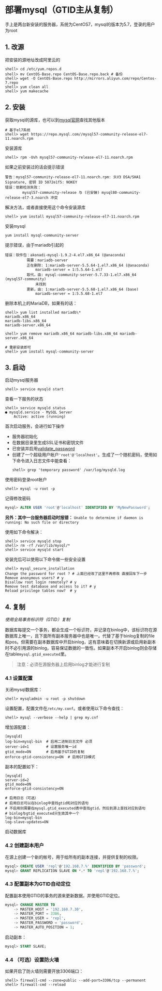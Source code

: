 # 部署mysql（GTID主从复制）


手上是两台新安装的服务器，系统为CentOS7，mysql的版本为5.7，登录的用户为root

## 1. 改源
把安装的源地址改成阿里云的
```shell
shell> cd /etc/yum.repos.d
shell> mv CentOS-Base.repo CentOS-Base.repo.back # 备份
shell> wget -O CentOS-Base.repo http://mirrors.aliyun.com/repo/Centos-7.repo
shell> yum clean all
shell> yum makecache
```

## 2. 安装

获取mysql的源库，也可以到[mysql官网](https://dev.mysql.com/downloads/repo/yum/)查找其他版本
```shell
# 基于el7系统
shell> wget https://repo.mysql.com//mysql57-community-release-el7-11.noarch.rpm
```

安装源库
```shell
shell> rpm -Uvh mysql57-community-release-el7-11.noarch.rpm
```
如果之前安装过的话会提示错误
```shell
警告：mysql57-community-release-el7-11.noarch.rpm: 头V3 DSA/SHA1 Signature, 密钥 ID 5072e1f5: NOKEY
错误：依赖检测失败：
        mysql57-community-release 与 (已安裝) mysql80-community-release-el7-3.noarch 冲突
```
解决方法，或者直接使用这个命令安装源库
```shell
shell> yum install mysql57-community-release-el7-11.noarch.rpm
```

安装mysql
```shell
yum install mysql-community-server
```

提示错误，由于mariadb引起的
```shell
错误：软件包：akonadi-mysql-1.9.2-4.el7.x86_64 (@anaconda)
          需要：mariadb-server
          正在删除: 1:mariadb-server-5.5.64-1.el7.x86_64 (@anaconda)
              mariadb-server = 1:5.5.64-1.el7
          取代，由: mysql-community-server-5.7.33-1.el7.x86_64 (mysql57-community)
              未找到
          更新，由: 1:mariadb-server-5.5.68-1.el7.x86_64 (base)
              mariadb-server = 1:5.5.68-1.el7
```

删除本机上的MariaDB，如果有的话：
```shell
shell> yum list installed mariadb\*
mariadb.x86_64
mariadb-libs.x86_64
mariadb-server.x86_64

shell> yum remove mariadb.x86_64 mariadb-libs.x86_64 mariadb-server.x86_64

# 重新安装即可
shell> yum install mysql-community-server
```


## 3. 启动
启动mysql服务器
```shell
shell> service mysqld start
```

查看一下服务的状态
```shell
shell> service mysqld status
● mysqld.service - MySQL Server
    Active: active (running)
```

首次启动服务，会进行如下操作
- 服务器初始化
- 在数据目录里生成SSL证书和密钥文件
- 已安装并启用[validate_password](https://www.docs4dev.com/docs/zh/mysql/5.7/reference/validate-password.html)
- 创建了一个超级用户帐户`'root'@'localhost'`。生成了一个随机密码，使用如下命令进入日志文件中能查看：
  ```shell
  shell> grep 'temporary password' /var/log/mysqld.log
  ```

使用密码登录root帐户
```shell
shell> mysql -u root -p
```

记得修改密码
```sql
mysql> ALTER USER 'root'@'localhost' IDENTIFIED BY 'MyNewPassword';
```

**另外：其中一台服务器启动时报错：**
`Unable to determine if daemon is running: No such file or directory`

使用如下命令解决：
```shell
shell> service mysqld stop
shell> rm -rf /var/lib/mysql/*
shell> service mysqld start
```

安装完后可以使用以下命令做一些安全设置
```shell
shell> mysql_secure_installation
Change the password for root ? # 上面已经改了这里不再修改 直接回车下一步
Remove anonymous users? # y
Disallow root login remotely? # y
Remove test database and access to it? # y
Reload privilege tables now?  # y
```

## 4. 复制

*使用全局事务标识符（GTID）复制*

数据库每提交一个事务，都会生成一个标识符，并记录在binlog中，该标识符在源数据库上唯一，且下面所有副本服务器中也是唯一。代替了基于binlog复制的file和pos。但需要在副本数据库中开启binlog，这有意味着在切换新源或启用新副本时不必引用源的binlog，容易保证数据的一致性。如果副本不开启binlog则会存储在table`mysql.gtid_executed`里。

> 注意：必须在源服务器上启用binlog才能进行复制

### 4.1 设置配置

关闭mysql数据库：
```shell
shell> mysqladmin -u root -p shutdown
```

设置配置，配置文件在`/etc/my.conf`。或者使用以下命令查找：
```shell
shell> mysql --verbose --help | grep my.cnf
```

增加源配置：
```shell
[mysqld]
log-bin=mysql-bin  # 启用二进制日志文件 必须
server-id=1        # 设置服务唯一id
gtid_mode=ON       # 启用基于GTID的复制
enforce-gtid-consistency=ON  # 启用GTID模式
```

副本的配置如下：
```shell
[mysqld]
server-id=2
gtid_mode=ON
enforce-gtid-consistency=ON

# 启用日志（可选）
# 启用日志可以在binlog中查找gtid和对应的语句
# 不启用则需要在mysql.gtid_executed表中查找gtid，然后到源上查找对应到语句
# binlog与gtid_executed只生效其中一个
log-bin=mysql-bin
log-slave-updates=ON
```
启动数据库

### 4.2 创建副本用户

在源上创建一个新的帐号，用于给所有的副本连接，并提供复制的权限。
```sql
mysql> CREATE USER 'repl'@'192.168.7.%' IDENTIFIED BY 'password';
mysql> GRANT REPLICATION SLAVE ON *.* TO 'repl'@'192.168.7.%';
```

### 4.3 配置副本为GTID自动定位

配置副本使用GTID的事务的源来更新数据，并使用GTID定位。

```sql
mysql> CHANGE MASTER TO
    -> MASTER_HOST = '192.168.7.30',
    -> MASTER_PORT = 3306,
    -> MASTER_USER = 'repl',
    -> MASTER_PASSWORD = 'password',
    -> MASTER_AUTO_POSITION = 1;
```

启动副本：
```sql
mysql> START SLAVE;
```

### 4.4 （可选）设置防火墙

如果开启了防火墙则需要开放3306端口：
```shell
shell> firewall-cmd --zone=public --add-port=3306/tcp --permanent
shell> firewall-cmd --reload
```

